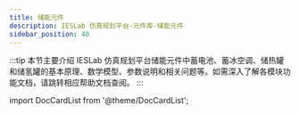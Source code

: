 ```yaml
---
title: 储能元件
description: IESLab 仿真规划平台-元件库-储能元件
sidebar_position: 40
---
```


:::tip
本节主要介绍 IESLab 仿真规划平台储能元件中蓄电池、蓄冰空调、储热罐和储氢罐的基本原理、数学模型、参数说明和相关问题等。如需深入了解各模块功能文档，请跳转相应帮助文档查阅。
:::

import DocCardList from '@theme/DocCardList';

<DocCardList />
